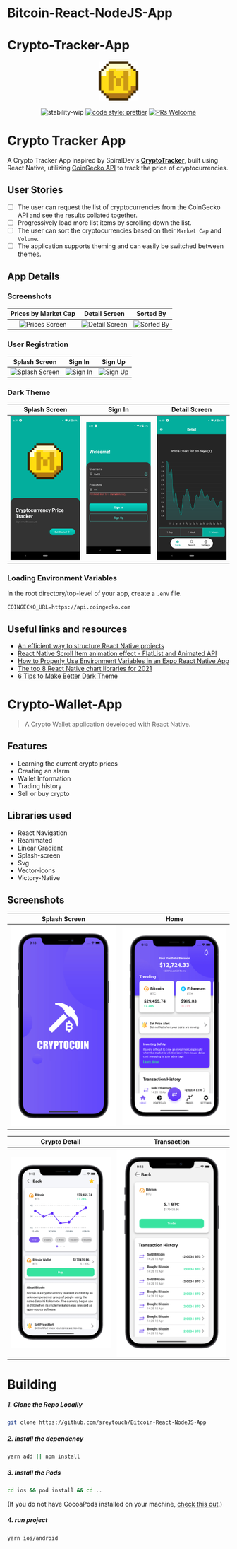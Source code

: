# Bitcoin-React-NodeJS-App

# Crypto-Tracker-App

<p align="center">
  <img src="./Crypto-Tracker-App/src/assets/minecoin.png" alt="Minecoin" width="90" />
</p>

<div align="center">

![stability-wip](https://img.shields.io/badge/stability-work_in_progress-lightgrey.svg)
[![code style: prettier](https://img.shields.io/badge/code_style-prettier-ff69b4.svg?style=flat-square)](https://github.com/prettier/prettier)
[![PRs Welcome](https://img.shields.io/badge/PRs-welcome-brightgreen.svg?style=flat-square)](http://makeapullrequest.com)

</div>

# Crypto Tracker App

A Crypto Tracker App inspired by SpiralDev's [**CryptoTracker**](https://github.com/SpiralDevelopment/CryptoTracker), built using React Native, utilizing [CoinGecko API](https://www.coingecko.com/api/documentations/v3) to track the price of cryptocurrencies.


## User Stories

- [ ] The user can request the list of cryptocurrencies from the CoinGecko API and see the results collated together.
- [ ] Progressively load more list items by scrolling down the list.
- [ ] The user can sort the cryptocurrencies based on their `Market Cap` and `Volume`.
- [ ] The application supports theming and can easily be switched between themes.

## App Details

### Screenshots

| Prices by Market Cap  | Detail Screen | Sorted By |
| :-: | :-: | :-: |
| ![Prices Screen](./../src/assets/screenshot/prices.png) | ![Detail Screen](./../src/assets/screenshot/detail.png) | ![Sorted By](./../src/assets/screenshot/sorted.png) |

### User Registration

| Splash Screen  | Sign In | Sign Up |
| :-: | :-: | :-: |
| ![Splash Screen](./../src/assets/screenshot/splash.png) | ![Sign In](./../src/assets/screenshot/login.png)  |  ![Sign Up](./../src/assets/screenshot/signup.png) |


### Dark Theme

| Splash Screen  | Sign In | Detail Screen |
| :-: | :-: | :-: |
| ![Splash Screen](./Crypto-Tracker-App/src/assets/screenshot/d_splash.png) | ![Sign In](./Crypto-Tracker-App/src/assets/screenshot/d_login.png)  |  ![Detail Screen](./Crypto-Tracker-App/src/assets/screenshot/d_detail.png) |

### Loading Environment Variables

In the root directory/top-level of your app, create a `.env` file.

```
COINGECKO_URL=https://api.coingecko.com
```

## Useful links and resources
- [An efficient way to structure React Native projects](https://cheesecakelabs.com/blog/efficient-way-structure-react-native-projects/)
- [React Native Scroll Item animation effect - FlatList and Animated API](https://www.youtube.com/watch?v=F8x-dyIsrJ8)
- [How to Properly Use Environment Variables in an Expo React Native App](https://medium.com/swlh/how-to-properly-use-environment-variables-in-an-expo-react-native-app-7ab852590b30#:~:text=An%20environment%20variable%20is%20a,to%20be%20imported%20at%20all.)
- [The top 8 React Native chart libraries for 2021](https://blog.logrocket.com/the-top-8-react-native-chart-libraries-for-2021/)
- [6 Tips to Make Better Dark Theme](https://uxmisfit.com/2020/09/14/ui-tutorial-6-tips-to-make-better-dark-theme/)





# Crypto-Wallet-App

> A Crypto Wallet application developed with React Native.

## Features
- Learning the current crypto prices
- Creating an alarm
- Wallet Information
- Trading history
- Sell or buy crypto


## Libraries used

- React Navigation
- Reanimated
- Linear Gradient
- Splash-screen
- Svg
- Vector-icons
- Victory-Native

## Screenshots



Splash Screen | Home 
:-------------------------: | :-------------------------: 
![Preview](./Crypto-Wallet-App/src/Images/1.png) | ![Preview](./Crypto-Wallet-App/src/Images/2.png)

Crypto Detail  | Transaction
:-------------------------: | :-------------------------:
![Preview](./Crypto-Wallet-App/src/Images/3.png) | ![Preview](./Crypto-Wallet-App/src/Images/4.png)


# Building


##### 1. Clone the Repo Locally
```Bash
git clone https://github.com/sreytouch/Bitcoin-React-NodeJS-App
```

##### 2. Install the dependency
```Bash
yarn add || npm install
```

##### 3. Install the Pods
```Bash
cd ios && pod install && cd ..
```
(If you do not have CocoaPods installed on your machine, [check this out](https://cocoapods.org/#install).)

##### 4. run project
```Bash
yarn ios/android 
```
